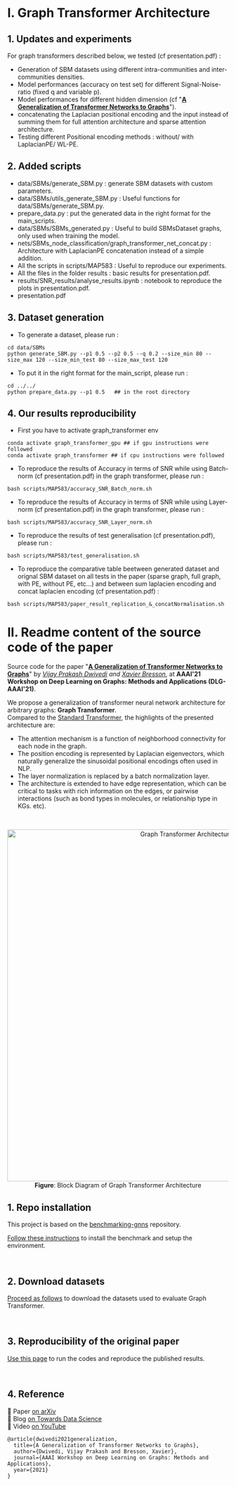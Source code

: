 # I. Graph Transformer Architecture

## 1. Updates and experiments 

For graph transformers described below, we tested (cf presentation.pdf) : 
- Generation of SBM datasets using different intra-communities and inter-communities densities. 
- Model performances (accuracy on test set) for different Signal-Noise-ratio (fixed q and variable p).
- Model performances for different hidden dimension (cf "**[A Generalization of Transformer Networks to Graphs](https://arxiv.org/abs/2012.09699)**"). 
- concatenating the Laplacian positional encoding and the input instead of summing them for full attention architecture and sparse attention architecture.
- Testing different Positional encoding methods : without/ with LaplacianPE/ WL-PE.


## 2. Added scripts
- data/SBMs/generate_SBM.py : generate SBM datasets with custom parameters.
- data/SBMs/utils_generate_SBM.py : Useful functions for data/SBMs/generate_SBM.py.
- prepare_data.py : put the generated data in the right format for the main_scripts.
- data/SBMs/SBMs_generated.py : Useful to build SBMsDataset graphs, only used when training the model.
- nets/SBMs_node_classification/graph_transformer_net_concat.py : Architecture with LaplacianPE concatenation instead of a simple addition.
- All the scripts in scripts/MAP583 : Useful to reproduce our experiments.
- All the files in the folder results : basic results for presentation.pdf.
- results/SNR_results/analyse_results.ipynb : notebook to reproduce the plots in presentation.pdf.
- presentation.pdf

## 3. Dataset generation
- To generate a dataset, please run : 
```
cd data/SBMs
python generate_SBM.py --p1 0.5 --p2 0.5 --q 0.2 --size_min 80 --size_max 120 --size_min_test 80 --size_max_test 120
```
- To put it in the right format for the main_script, please run : 
```
cd ../../
python prepare_data.py --p1 0.5   ## in the root directory
```
## 4. Our results reproducibility
- First you have to activate graph_transformer env
```
conda activate graph_transformer_gpu ## if gpu instructions were followed
conda activate graph_transformer ## if cpu instructions were followed
```
- To reproduce the results of Accuracy in terms of SNR while using Batch-norm (cf presentation.pdf) in the graph transformer, please run :
```
bash scripts/MAP583/accuracy_SNR_Batch_norm.sh
```

- To reproduce the results of Accuracy in terms of SNR while using Layer-norm (cf presentation.pdf) in the graph transformer, please run :
```
bash scripts/MAP583/accuracy_SNR_Layer_norm.sh
``` 
- To reproduce the results of test generalisation (cf presentation.pdf), please run :
```
bash scripts/MAP583/test_generalisation.sh
```
- To reproduce the comparative table beetween generated dataset and orignal SBM dataset on all tests in the paper (sparse graph, full graph, with PE, without PE, etc...) and between sum laplacien encoding and concat laplacien encoding (cf presentation.pdf) :
```
bash scripts/MAP583/paper_result_replication_&_concatNormalisation.sh
```

# II. Readme content of the source code of the paper

Source code for the paper "**[A Generalization of Transformer Networks to Graphs](https://arxiv.org/abs/2012.09699)**" by _[Vijay Prakash Dwivedi](https://github.com/vijaydwivedi75) and [Xavier Bresson](https://github.com/xbresson)_, at **AAAI'21 Workshop on Deep Learning on Graphs: Methods and Applications (DLG-AAAI'21)**.

We propose a generalization of transformer neural network architecture for arbitrary graphs: **Graph Transformer**. <br>Compared to the [Standard Transformer](https://papers.nips.cc/paper/2017/file/3f5ee243547dee91fbd053c1c4a845aa-Paper.pdf), the highlights of the presented architecture are: 

- The attention mechanism is a function of neighborhood connectivity for each node in the graph.  
- The position encoding is represented by Laplacian eigenvectors, which naturally generalize the sinusoidal positional encodings often used in NLP.  
- The layer normalization is replaced by a batch normalization layer.  
- The architecture is extended to have edge representation, which can be critical to tasks with rich information on the edges, or pairwise interactions (such as bond types in molecules, or relationship type in KGs. etc). 

<br>

<p align="center">
  <img src="./docs/graph_transformer.png" alt="Graph Transformer Architecture" width="800">
  <br>
  <b>Figure</b>: Block Diagram of Graph Transformer Architecture
</p>


## 1. Repo installation

This project is based on the [benchmarking-gnns](https://github.com/graphdeeplearning/benchmarking-gnns) repository.

[Follow these instructions](./docs/01_benchmark_installation.md) to install the benchmark and setup the environment.


<br>

## 2. Download datasets

[Proceed as follows](./docs/02_download_datasets.md) to download the datasets used to evaluate Graph Transformer.


<br>

## 3. Reproducibility of the original paper 

[Use this page](./docs/03_run_codes.md) to run the codes and reproduce the published results.


<br>

## 4. Reference 

:page_with_curl: Paper [on arXiv](https://arxiv.org/abs/2012.09699)    
:pencil: Blog [on Towards Data Science](https://towardsdatascience.com/graph-transformer-generalization-of-transformers-to-graphs-ead2448cff8b)    
:movie_camera: Video [on YouTube](https://www.youtube.com/watch?v=h-_HNeBmaaU&t=237s)    
```
@article{dwivedi2021generalization,
  title={A Generalization of Transformer Networks to Graphs},
  author={Dwivedi, Vijay Prakash and Bresson, Xavier},
  journal={AAAI Workshop on Deep Learning on Graphs: Methods and Applications},
  year={2021}
}
```


<br><br><br>

